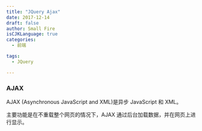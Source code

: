 ```yaml
---
title: "JQuery Ajax"
date: 2017-12-14
draft: false
author: Small Fire
isCJKLanguage: true
categories: 
  - 前端

tags: 
  - JQuery

---
```


### AJAX

AJAX (Asynchronous JavaScript and XML)是异步 JavaScript 和 XML。

主要功能是在不重载整个网页的情况下，AJAX 通过后台加载数据，并在网页上进行显示。